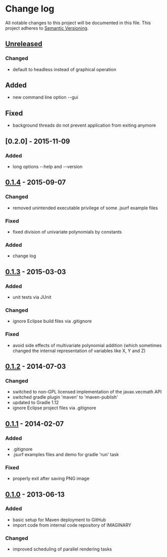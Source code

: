 # Change log
All notable changes to this project will be documented in this file.
This project adheres to [Semantic Versioning](http://semver.org/).

## [Unreleased][unreleased]
### Changed
- default to headless instead of graphical operation

## Added
- new command line option --gui

## Fixed
- background threads do not prevent application from exiting anymore

## [0.2.0] - 2015-11-09
### Added
- long options --help and --version

## [0.1.4] - 2015-09-07
### Changed
- removed unintended executable privilege of some .jsurf example files

### Fixed
- fixed division of univariate polynomials by constants

### Added
- change log

## [0.1.3] - 2015-03-03
### Added
- unit tests via JUnit

### Changed
- ignore Eclipse build files via .gitignore

### Fixed
- avoid side effects of multivariate polynomial addition (which sometimes changed
  the internal representation of variables like X, Y and Z)

## [0.1.2] - 2014-07-03
### Changed
- switched to non-GPL licensed implementation of the javax.vecmath API
- switched gradle plugin 'maven' to 'maven-publish'
- updated to Gradle 1.12
- ignore Eclipse project files via .gitignore

## [0.1.1] - 2014-02-07
### Added
- .gitignore
- .jsurf examples files and demo for gradle 'run' task

### Fixed
- properly exit after saving PNG image

## [0.1.0] - 2013-06-13
### Added
- basic setup for Maven deployment to GitHub
- import code from internal code repository of IMAGINARY

### Changed
- improved scheduling of parallel rendering tasks

[unreleased]: https://github.com/IMAGINARY/jsurf/compare/v0.1.4...HEAD
[0.1.4]: https://github.com/IMAGINARY/jsurf/compare/v0.1.3...v0.1.4
[0.1.3]: https://github.com/IMAGINARY/jsurf/compare/v0.1.2...v0.1.3
[0.1.2]: https://github.com/IMAGINARY/jsurf/compare/v0.1.1...v0.1.2
[0.1.1]: https://github.com/IMAGINARY/jsurf/compare/v0.1.0...v0.1.1
[0.1.0]: https://github.com/IMAGINARY/jsurf/compare/v0.0.0...v0.1.0
